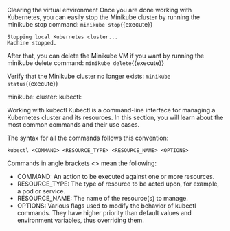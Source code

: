 Clearing the virtual environment
Once you are done working with Kubernetes, you can easily stop the Minikube cluster by running the minikube stop command:
`minikube stop`{{execute}}

```
Stopping local Kubernetes cluster...
Machine stopped.
```

After that, you can delete the Minikube VM if you want by running the minikube delete command:
`minikube delete`{{execute}}

Verify that the Minikube cluster no longer exists:
`minikube status`{{execute}}

minikube:
cluster:
kubectl:

Working with kubectl
Kubectl is a command-line interface for managing a Kubernetes cluster and its resources. In this section, you will learn about the most common commands and their use cases.

The syntax for all the commands follows this convention:


```kubectl <COMMAND> <RESOURCE_TYPE> <RESOURCE_NAME> <OPTIONS>```

Commands in angle brackets <> mean the following:

- COMMAND: An action to be executed against one or more resources.
- RESOURCE_TYPE: The type of resource to be acted upon, for example, a pod or service.
- RESOURCE_NAME: The name of the resource(s) to manage.
- OPTIONS: Various flags used to modify the behavior of kubectl commands. They have higher priority than default values and environment variables, thus overriding them.
